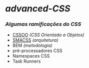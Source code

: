 # <em>advanced-CSS</em>
<h3><em>Algumas ramificações do CSS</em></h3>

<ul>
  <li><a href="https://www.devmedia.com.br/introducao-ao-desenvolvimento-de-css-orientado-a-objetos/34217">CSSOO</a> <em>(CSS Orientado a Objetos)</em></li>
  <li><a href="https://www.toptal.com/css/smacss-scalable-modular-architecture-css">SMACSS</a> <em>(arquitetura)</em></li>
  <li>BEM <em>(metodologia)</em></li>
  <li>pré-processadores CSS</li>
  <li>Namespaces CSS</li>
  <li>Task Runners</li>
</ul>
